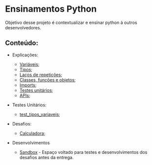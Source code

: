 # Ensinamentos Python

Objetivo desse projeto é contextualizar e ensinar python à outros desenvolvedores.

## Conteúdo:

  - Explicações:
    - [Variáveis](explicacoes/variaveis.py);
    - [Tipos](explicacoes/tipos.py);
    - [Laços de repetições](explicacoes/lacos_de_repeticoes.py);
    - [Classes, funções e objetos](explicacoes/classes_funcoes_objetos.py);
    - [Imports](explicacoes/imports.py);
    - [Testes unitários](explicacoes/testes_unitarios.py);
    - [APIs](explicacoes/apis.py);

  - Testes Unitários:
    - [test_tipos_variaveis](testes/test_tipos_variaveis.py);
  
  - Desafios:
    - [Calculadora](desafios/calculadora.py);

  - Desenvolvimentos
    - [Sandbox](desenvolvimentos/sandbox.py) - Espaço voltado para testes e desenvolvimentos dos desafios antes da entrega.